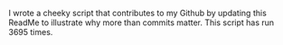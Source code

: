I wrote a cheeky script that contributes to my Github by updating this ReadMe to illustrate why more than commits matter. This script has run 3695 times.